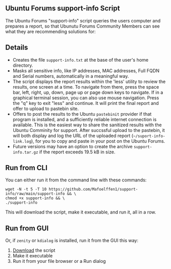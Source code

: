 ## Ubuntu Forums support-info Script
The Ubuntu Forums "support-info" script queries the users computer and prepares a report, so that Ubunutu Forums Community Members can see what they are recommending solutions for:
## Details

- Creates the file `support-info.txt` at the base of the user's home directory.
- Masks all sensitive info, like IP addresses, MAC addresses, Full FQDN and Serial numbers, automatically in a meaningful way.
- The script displays the report results within the 'less' utility to review the results, one screen at a time. To navigate from there, press the space bar, left, right, up, down, page up or page down keys to navigate. If in a graphical terminal session, you can also use mouse navigation. Press the "q" key to exit "less" and continue. It will print the final report and offer to upload to pastebin site.
- Offers to post the results to the Ubuntu `pastebinit` provider if that program is installed, and a sufficiently reliable internet connection is available. This is the easiest way to share the sanitized results with the Ubuntu Comminity for support. After succssful upload to the pastebin, it will both display and log the URL of the uploaded report (`~/suport-info-link.log`), for you to copy and paste in your post on the Ubuntu Forums.
- Future versions may have an option to create the archive `support-info.tar.gz` if the report exceeds 19.5 kB in size.


## Run from CLI

You can either run it from the command line with these commands:

    wget -N -t 5 -T 10 https://github.com/Mafoelffen1/support-info/raw/main/support-info && \
    chmod +x support-info && \
    ./support-info

This will download the script, make it executable, and run it, all in a row.

## Run from GUI

Or, if `zenity` or `kdialog` is installed, run it from the GUI this way:

1. [Download][1] the script
2. Make it executable
3. Run it from your file browser or a Run dialog

[1]: https://github.com/Mafoelffen1/support-info/raw/main/support-info
